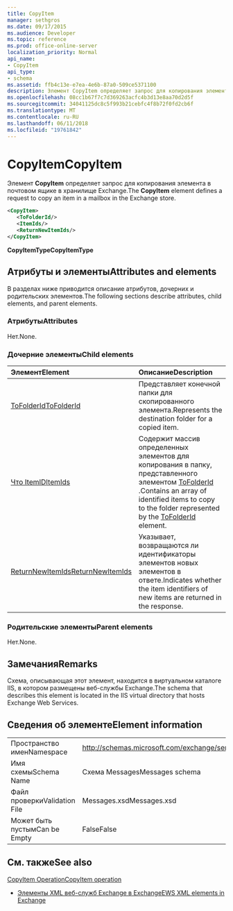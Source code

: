 ```yaml
---
title: CopyItem
manager: sethgros
ms.date: 09/17/2015
ms.audience: Developer
ms.topic: reference
ms.prod: office-online-server
localization_priority: Normal
api_name:
- CopyItem
api_type:
- schema
ms.assetid: ffb4c13e-e7ea-4e6b-87a0-509ce5371100
description: Элемент CopyItem определяет запрос для копирования элемента в почтовом ящике в хранилище Exchange.
ms.openlocfilehash: 08cc1b67f7c7d369263acfc4b3d13e8aa70d2d5f
ms.sourcegitcommit: 34041125dc8c5f993b21cebfc4f8b72f0fd2cb6f
ms.translationtype: MT
ms.contentlocale: ru-RU
ms.lasthandoff: 06/11/2018
ms.locfileid: "19761842"
---
```

# <a name="copyitem"></a><span data-ttu-id="d284b-103">CopyItem</span><span class="sxs-lookup"><span data-stu-id="d284b-103">CopyItem</span></span>

<span data-ttu-id="d284b-104">Элемент **CopyItem** определяет запрос для копирования элемента в почтовом ящике в хранилище Exchange.</span><span class="sxs-lookup"><span data-stu-id="d284b-104">The **CopyItem** element defines a request to copy an item in a mailbox in the Exchange store.</span></span> 
  
```XML
<CopyItem>
   <ToFolderId/>
   <ItemIds/>
   <ReturnNewItemIds/>
</CopyItem>
```

 <span data-ttu-id="d284b-105">**CopyItemType**</span><span class="sxs-lookup"><span data-stu-id="d284b-105">**CopyItemType**</span></span>
## <a name="attributes-and-elements"></a><span data-ttu-id="d284b-106">Атрибуты и элементы</span><span class="sxs-lookup"><span data-stu-id="d284b-106">Attributes and elements</span></span>

<span data-ttu-id="d284b-107">В разделах ниже приводится описание атрибутов, дочерних и родительских элементов.</span><span class="sxs-lookup"><span data-stu-id="d284b-107">The following sections describe attributes, child elements, and parent elements.</span></span>
  
### <a name="attributes"></a><span data-ttu-id="d284b-108">Атрибуты</span><span class="sxs-lookup"><span data-stu-id="d284b-108">Attributes</span></span>

<span data-ttu-id="d284b-109">Нет.</span><span class="sxs-lookup"><span data-stu-id="d284b-109">None.</span></span>
  
### <a name="child-elements"></a><span data-ttu-id="d284b-110">Дочерние элементы</span><span class="sxs-lookup"><span data-stu-id="d284b-110">Child elements</span></span>

|<span data-ttu-id="d284b-111">**Элемент**</span><span class="sxs-lookup"><span data-stu-id="d284b-111">**Element**</span></span>|<span data-ttu-id="d284b-112">**Описание**</span><span class="sxs-lookup"><span data-stu-id="d284b-112">**Description**</span></span>|
|:-----|:-----|
|[<span data-ttu-id="d284b-113">ToFolderId</span><span class="sxs-lookup"><span data-stu-id="d284b-113">ToFolderId</span></span>](tofolderid.md) <br/> |<span data-ttu-id="d284b-114">Представляет конечной папки для скопированного элемента.</span><span class="sxs-lookup"><span data-stu-id="d284b-114">Represents the destination folder for a copied item.</span></span>  <br/> |
|[<span data-ttu-id="d284b-115">Что ItemID</span><span class="sxs-lookup"><span data-stu-id="d284b-115">ItemIds</span></span>](itemids.md) <br/> |<span data-ttu-id="d284b-116">Содержит массив определенных элементов для копирования в папку, представленного элементом [ToFolderId](tofolderid.md) .</span><span class="sxs-lookup"><span data-stu-id="d284b-116">Contains an array of identified items to copy to the folder represented by the [ToFolderId](tofolderid.md) element.</span></span>  <br/> |
|[<span data-ttu-id="d284b-117">ReturnNewItemIds</span><span class="sxs-lookup"><span data-stu-id="d284b-117">ReturnNewItemIds</span></span>](returnnewitemids.md) <br/> |<span data-ttu-id="d284b-118">Указывает, возвращаются ли идентификаторы элементов новых элементов в ответе.</span><span class="sxs-lookup"><span data-stu-id="d284b-118">Indicates whether the item identifiers of new items are returned in the response.</span></span>  <br/> |
   
### <a name="parent-elements"></a><span data-ttu-id="d284b-119">Родительские элементы</span><span class="sxs-lookup"><span data-stu-id="d284b-119">Parent elements</span></span>

<span data-ttu-id="d284b-120">Нет.</span><span class="sxs-lookup"><span data-stu-id="d284b-120">None.</span></span>
  
## <a name="remarks"></a><span data-ttu-id="d284b-121">Замечания</span><span class="sxs-lookup"><span data-stu-id="d284b-121">Remarks</span></span>

<span data-ttu-id="d284b-122">Схема, описывающая этот элемент, находится в виртуальном каталоге IIS, в котором размещены веб-службы Exchange.</span><span class="sxs-lookup"><span data-stu-id="d284b-122">The schema that describes this element is located in the IIS virtual directory that hosts Exchange Web Services.</span></span>
  
## <a name="element-information"></a><span data-ttu-id="d284b-123">Сведения об элементе</span><span class="sxs-lookup"><span data-stu-id="d284b-123">Element information</span></span>

|||
|:-----|:-----|
|<span data-ttu-id="d284b-124">Пространство имен</span><span class="sxs-lookup"><span data-stu-id="d284b-124">Namespace</span></span>  <br/> |http://schemas.microsoft.com/exchange/services/2006/messages  <br/> |
|<span data-ttu-id="d284b-125">Имя схемы</span><span class="sxs-lookup"><span data-stu-id="d284b-125">Schema Name</span></span>  <br/> |<span data-ttu-id="d284b-126">Схема Messages</span><span class="sxs-lookup"><span data-stu-id="d284b-126">Messages schema</span></span>  <br/> |
|<span data-ttu-id="d284b-127">Файл проверки</span><span class="sxs-lookup"><span data-stu-id="d284b-127">Validation File</span></span>  <br/> |<span data-ttu-id="d284b-128">Messages.xsd</span><span class="sxs-lookup"><span data-stu-id="d284b-128">Messages.xsd</span></span>  <br/> |
|<span data-ttu-id="d284b-129">Может быть пустым</span><span class="sxs-lookup"><span data-stu-id="d284b-129">Can be Empty</span></span>  <br/> |<span data-ttu-id="d284b-130">False</span><span class="sxs-lookup"><span data-stu-id="d284b-130">False</span></span>  <br/> |
   
## <a name="see-also"></a><span data-ttu-id="d284b-131">См. также</span><span class="sxs-lookup"><span data-stu-id="d284b-131">See also</span></span>



[<span data-ttu-id="d284b-132">CopyItem Operation</span><span class="sxs-lookup"><span data-stu-id="d284b-132">CopyItem operation</span></span>](copyitem-operation.md)


- [<span data-ttu-id="d284b-133">Элементы XML веб-служб Exchange в Exchange</span><span class="sxs-lookup"><span data-stu-id="d284b-133">EWS XML elements in Exchange</span></span>](ews-xml-elements-in-exchange.md)

